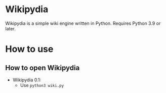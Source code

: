 # Wikipydia
Wikipydia is a simple wiki engine written in Python. Requires Python 3.9 or later.

# How to use
## How to open Wikipydia
- Wikipydia 0.1:
  - Use `python3 wiki.py`
